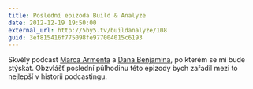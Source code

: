 ```yaml
---
title: Poslední epizoda Build & Analyze
date: 2012-12-19 19:50:00
external_url: http://5by5.tv/buildanalyze/108
guid: 3ef815416f775098fe977004015c6193
---
```


Skvělý podcast [Marca Armenta](http://www.marco.org/) a [Dana Benjamina](http://5by5.tv/), po kterém se mi bude stýskat. Obzvlášť poslední půlhodinu této epizody bych zařadil mezi to nejlepší v historii podcastingu.
